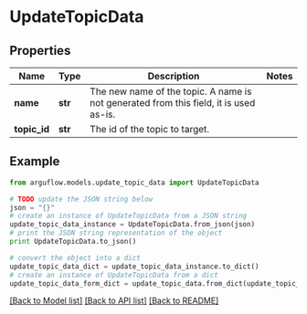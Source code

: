 # UpdateTopicData


## Properties

Name | Type | Description | Notes
------------ | ------------- | ------------- | -------------
**name** | **str** | The new name of the topic. A name is not generated from this field, it is used as-is. | 
**topic_id** | **str** | The id of the topic to target. | 

## Example

```python
from arguflow.models.update_topic_data import UpdateTopicData

# TODO update the JSON string below
json = "{}"
# create an instance of UpdateTopicData from a JSON string
update_topic_data_instance = UpdateTopicData.from_json(json)
# print the JSON string representation of the object
print UpdateTopicData.to_json()

# convert the object into a dict
update_topic_data_dict = update_topic_data_instance.to_dict()
# create an instance of UpdateTopicData from a dict
update_topic_data_form_dict = update_topic_data.from_dict(update_topic_data_dict)
```
[[Back to Model list]](../README.md#documentation-for-models) [[Back to API list]](../README.md#documentation-for-api-endpoints) [[Back to README]](../README.md)


